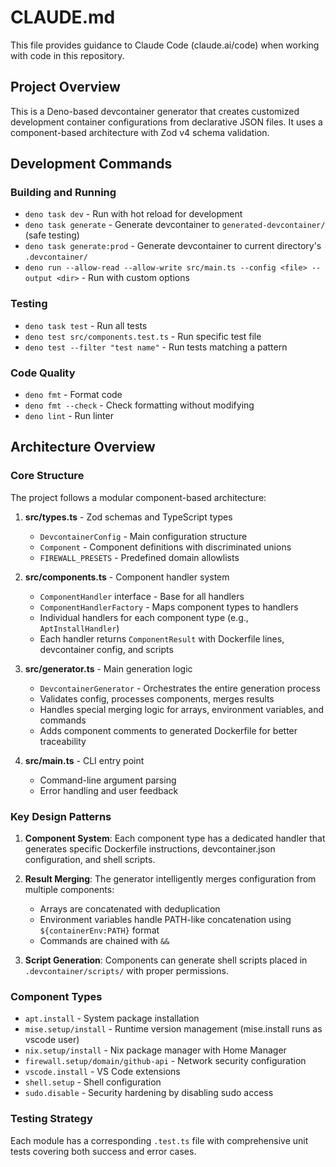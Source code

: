 # CLAUDE.md

This file provides guidance to Claude Code (claude.ai/code) when working with code in this repository.

## Project Overview

This is a Deno-based devcontainer generator that creates customized development container configurations from declarative JSON files. It uses a component-based architecture with Zod v4 schema validation.

## Development Commands

### Building and Running
- `deno task dev` - Run with hot reload for development
- `deno task generate` - Generate devcontainer to `generated-devcontainer/` (safe testing)
- `deno task generate:prod` - Generate devcontainer to current directory's `.devcontainer/`
- `deno run --allow-read --allow-write src/main.ts --config <file> --output <dir>` - Run with custom options

### Testing
- `deno task test` - Run all tests
- `deno test src/components.test.ts` - Run specific test file
- `deno test --filter "test name"` - Run tests matching a pattern

### Code Quality
- `deno fmt` - Format code
- `deno fmt --check` - Check formatting without modifying
- `deno lint` - Run linter

## Architecture Overview

### Core Structure
The project follows a modular component-based architecture:

1. **src/types.ts** - Zod schemas and TypeScript types
   - `DevcontainerConfig` - Main configuration structure
   - `Component` - Component definitions with discriminated unions
   - `FIREWALL_PRESETS` - Predefined domain allowlists

2. **src/components.ts** - Component handler system
   - `ComponentHandler` interface - Base for all handlers
   - `ComponentHandlerFactory` - Maps component types to handlers
   - Individual handlers for each component type (e.g., `AptInstallHandler`)
   - Each handler returns `ComponentResult` with Dockerfile lines, devcontainer config, and scripts

3. **src/generator.ts** - Main generation logic
   - `DevcontainerGenerator` - Orchestrates the entire generation process
   - Validates config, processes components, merges results
   - Handles special merging logic for arrays, environment variables, and commands
   - Adds component comments to generated Dockerfile for better traceability

4. **src/main.ts** - CLI entry point
   - Command-line argument parsing
   - Error handling and user feedback

### Key Design Patterns

1. **Component System**: Each component type has a dedicated handler that generates specific Dockerfile instructions, devcontainer.json configuration, and shell scripts.

2. **Result Merging**: The generator intelligently merges configuration from multiple components:
   - Arrays are concatenated with deduplication
   - Environment variables handle PATH-like concatenation using `${containerEnv:PATH}` format
   - Commands are chained with `&&`

3. **Script Generation**: Components can generate shell scripts placed in `.devcontainer/scripts/` with proper permissions.

### Component Types
- `apt.install` - System package installation
- `mise.setup/install` - Runtime version management (mise.install runs as vscode user)
- `nix.setup/install` - Nix package manager with Home Manager
- `firewall.setup/domain/github-api` - Network security configuration
- `vscode.install` - VS Code extensions
- `shell.setup` - Shell configuration
- `sudo.disable` - Security hardening by disabling sudo access

### Testing Strategy
Each module has a corresponding `.test.ts` file with comprehensive unit tests covering both success and error cases.